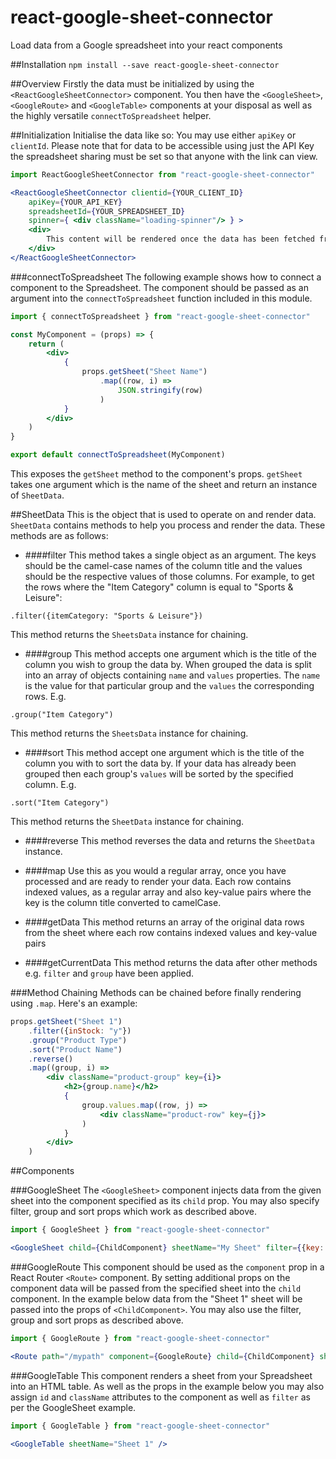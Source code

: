 # react-google-sheet-connector
Load data from a Google spreadsheet into your react components

##Installation
`npm install --save react-google-sheet-connector`

##Overview
Firstly the data must be initialized by using the `<ReactGoogleSheetConnector>` component. You then have the `<GoogleSheet>`, `<GoogleRoute>` and `<GoogleTable>` components at your disposal as well as the highly versatile `connectToSpreadsheet` helper. 

##Initialization
Initialise the data like so:
You may use either `apiKey` or `clientId`. Please note that for data to be accessible using just the API Key the spreadsheet sharing must be set so that anyone with the link can view.
```jsx harmony
import ReactGoogleSheetConnector from "react-google-sheet-connector"

<ReactGoogleSheetConnector clientid={YOUR_CLIENT_ID}
    apiKey={YOUR_API_KEY}
    spreadsheetId={YOUR_SPREADSHEET_ID}
    spinner={ <div className="loading-spinner"/> } >
    <div>
    	This content will be rendered once the data has been fetched from the spreadsheet.
    </div>
</ReactGoogleSheetConnector>
```

###connectToSpreadsheet
The following example shows how to connect a component to the Spreadsheet. The component should be passed as an argument into the `connectToSpreadsheet` function included in this module.
```jsx harmony
import { connectToSpreadsheet } from "react-google-sheet-connector"

const MyComponent = (props) => {
    return (
        <div>
            {
                props.getSheet("Sheet Name")
                    .map((row, i) =>
                        JSON.stringify(row)
                    )
            }        
        </div>
    )
}

export default connectToSpreadsheet(MyComponent) 
```
This exposes the `getSheet` method to the component's props. `getSheet` takes one argument which is the name of the sheet and return an instance of `SheetData`.

##SheetData
This is the object that is used to operate on and render data. `SheetData` contains methods to help you process and render the data. These methods are as follows:

* ####filter
This method takes a single object as an argument. The keys should be the camel-case names of the column title and the values should be the respective values of those columns. For example, to get the rows where the "Item Category" column is equal to "Sports & Leisure":

`.filter({itemCategory: "Sports & Leisure"})`

This method returns the `SheetsData` instance for chaining.

* ####group
This method accepts one argument which is the title of the column you wish to group the data by. When grouped the data is split into an array of objects containing `name` and `values` properties. The `name` is the value for that particular group and the `values` the corresponding rows. E.g.

`.group("Item Category")`

This method returns the `SheetsData` instance for chaining.

* ####sort
This method accept one argument which is the title of the column you with to sort the data by. If your data has already been grouped then each group's `values` will be sorted by the specified column. E.g.

`.sort("Item Category")`

This method returns the `SheetData` instance for chaining.

* ####reverse
This method reverses the data and returns the `SheetData` instance.

* ####map
Use this as you would a regular array, once you have processed and are ready to render your data. Each row contains indexed values, as a regular array and also key-value pairs where the key is the column title converted to camelCase. 

* ####getData
This method returns an array of the original data rows from the sheet where each row contains indexed values and key-value pairs
 
* ####getCurrentData
This method returns the data after other methods e.g. `filter` and `group` have been applied.

###Method Chaining
Methods can be chained before finally rendering using `.map`. Here's an example:
```jsx harmony
props.getSheet("Sheet 1")
    .filter({inStock: "y"})
    .group("Product Type")
    .sort("Product Name")
    .reverse()
    .map((group, i) => 
        <div className="product-group" key={i}>
            <h2>{group.name}</h2>
            {
                group.values.map((row, j) =>
                    <div className="product-row" key={j}>
                )
            }
        </div>    
    )
```

##Components

###GoogleSheet
The `<GoogleSheet>` component injects data from the given sheet into the component specified as its `child` prop. You may also specify filter, group and sort props which work as described above.
```jsx harmony
import { GoogleSheet } from "react-google-sheet-connector"

<GoogleSheet child={ChildComponent} sheetName="My Sheet" filter={{key: "Value"}} group="Column Title" sort="Column to Sort">
```

###GoogleRoute
This component should be used as the `component` prop in a React Router `<Route>` component. By setting additional props on the component data will be passed from the specified sheet into the `child` component. In the example below data from the "Sheet 1" sheet will be passed into the props of `<ChildComponent>`. You may also use the filter, group and sort props as described above.
```jsx harmony
import { GoogleRoute } from "react-google-sheet-connector"

<Route path="/mypath" component={GoogleRoute} child={ChildComponent} sheetName="Sheet 1" />
```

###GoogleTable
This component renders a sheet from your Spreadsheet into an HTML table. As well as the props in the example below you may also assign `id` and `className` attributes to the component as well as `filter` as per the GoogleSheet example.
```jsx harmony
import { GoogleTable } from "react-google-sheet-connector"

<GoogleTable sheetName="Sheet 1" />
```
